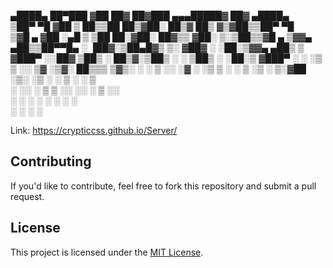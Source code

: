  ▄████▄   ██▀███ ▓██   ██▓ ██▓███  ▄▄▄█████▓ ██▓ ▄████▄  
▒██▀ ▀█  ▓██ ▒ ██▒▒██  ██▒▓██░  ██▒▓  ██▒ ▓▒▓██▒▒██▀ ▀█  
▒▓█    ▄ ▓██ ░▄█ ▒ ▒██ ██░▓██░ ██▓▒▒ ▓██░ ▒░▒██▒▒▓█    ▄ 
▒▓▓▄ ▄██▒▒██▀▀█▄   ░ ▐██▓░▒██▄█▓▒ ▒░ ▓██▓ ░ ░██░▒▓▓▄ ▄██▒
▒ ▓███▀ ░░██▓ ▒██▒ ░ ██▒▓░▒██▒ ░  ░  ▒██▒ ░ ░██░▒ ▓███▀ ░
░ ░▒ ▒  ░░ ▒▓ ░▒▓░  ██▒▒▒ ▒▓▒░ ░  ░  ▒ ░░   ░▓  ░ ░▒ ▒  ░
  ░  ▒     ░▒ ░ ▒░▓██ ░▒░ ░▒ ░         ░     ▒ ░  ░  ▒   
░          ░░   ░ ▒ ▒ ░░  ░░         ░       ▒ ░░        
░ ░         ░     ░ ░                        ░  ░ ░      
░                 ░ ░                           ░        

Link: https://crypticcss.github.io/Server/

## Contributing

If you'd like to contribute, feel free to fork this repository and submit a pull request.

## License

This project is licensed under the [MIT License](LICENSE).
